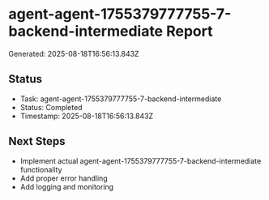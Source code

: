 # agent-agent-1755379777755-7-backend-intermediate Report

Generated: 2025-08-18T16:56:13.843Z

## Status
- Task: agent-agent-1755379777755-7-backend-intermediate
- Status: Completed
- Timestamp: 2025-08-18T16:56:13.843Z

## Next Steps
- Implement actual agent-agent-1755379777755-7-backend-intermediate functionality
- Add proper error handling
- Add logging and monitoring
